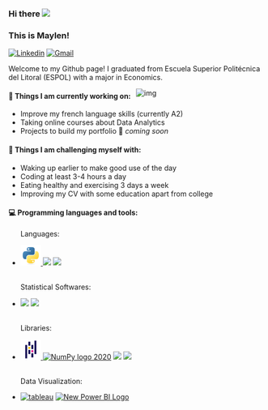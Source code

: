 ### Hi there <img src="https://media.giphy.com/media/mGcNjsfWAjY5AEZNw6/giphy.gif" width="50"></h2>
### This is Maylen!

[![Linkedin](https://img.shields.io/badge/-LinkedIn-blue?style=flat&logo=Linkedin&logoColor=white)](https://www.linkedin.com/in/mapaz4/)
[![Gmail](https://img.shields.io/badge/-Gmail-c14438?style=flat&logo=Gmail&logoColor=white)](mailto:mapaz0406@gmail.com)

Welcome to my Github page! I graduated from Escuela Superior Politécnica del Litoral (ESPOL) with a major in Economics.  

<img align="right" alt="img" src="https://cdn.dribbble.com/users/4055494/screenshots/15215756/media/d2b66c4ca0192aa26d103448b3d1518b.gif" width="50%" height="auto" />


#### 🌱 Things I am currently working on: 
- Improve my french language skills (currently A2)
- Taking online courses about Data Analytics 
- Projects to build my portfolio 🚀 *coming soon*

#### :muscle: Things I am challenging myself with:
- Waking up earlier to make good use of the day
- Coding at least 3-4 hours a day
- Eating healthy and exercising 3 days a week
- Improving my CV with some education apart from college

#### :computer: Programming languages and tools: 
<p>
  <ul >
 <p>Languages:</p>
<li>
<a href="https://www.python.org" target="_blank" rel="noreferrer"> <img src="https://raw.githubusercontent.com/devicons/devicon/master/icons/python/python-original.svg" alt="python" width="40" height="40"/> </a> 
<img width="4%" src="https://www.vectorlogo.zone/logos/r-project/r-project-icon.svg">
<img width="11%" src="https://www.vectorlogo.zone/logos/mysql/mysql-ar21.svg">
</li>
 </br>
    <p>Statistical Softwares:</p>
<li>
  <img width="8%" src="https://upload.wikimedia.org/wikipedia/commons/5/5c/Stata_Logo.svg">
  <img width="7%" src="https://seeklogo.com/images/S/SPSS-logo-32F23C8B51-seeklogo.com.png">
 </li>
  </br>
     <p>Libraries:</p>
    <li>
      <a href="https://pandas.pydata.org/" target="_blank" rel="noreferrer"> <img src="https://raw.githubusercontent.com/devicons/devicon/2ae2a900d2f041da66e950e4d48052658d850630/icons/pandas/pandas-original.svg" alt="pandas" width="40" height="40"/> </a>
      <a title="Isabela Presedo-Floyd, CC BY-SA 4.0 &lt;https://creativecommons.org/licenses/by-sa/4.0&gt;, via Wikimedia Commons" href="https://commons.wikimedia.org/wiki/File:NumPy_logo_2020.svg"><img width="100" alt="NumPy logo 2020" src="https://upload.wikimedia.org/wikipedia/commons/thumb/3/31/NumPy_logo_2020.svg/512px-NumPy_logo_2020.svg.png"></a>
<img width="13%" src="https://seaborn.pydata.org/_images/logo-wide-lightbg.svg">
<img width="13%" src="https://matplotlib.org/stable/_images/sphx_glr_logos2_003.png"> 
    </li>
     </br>
    <p>Data Visualization:</p>
 <li>
<a title="Nonodename, Public domain, via Wikimedia Commons" href="https://cdn.worldvectorlogo.com/logos/tableau-software.svg"><img width="30" alt="tableau" src="https://cdn.worldvectorlogo.com/logos/tableau-software.svg"></a>
<a title="Nonodename, Public domain, via Wikimedia Commons" href="https://commons.wikimedia.org/wiki/File:New_Power_BI_Logo.svg"><img width="30" alt="New Power BI Logo" src="https://upload.wikimedia.org/wikipedia/commons/thumb/c/cf/New_Power_BI_Logo.svg/512px-New_Power_BI_Logo.svg.png"></a>
</li>
</ul>
</p>
